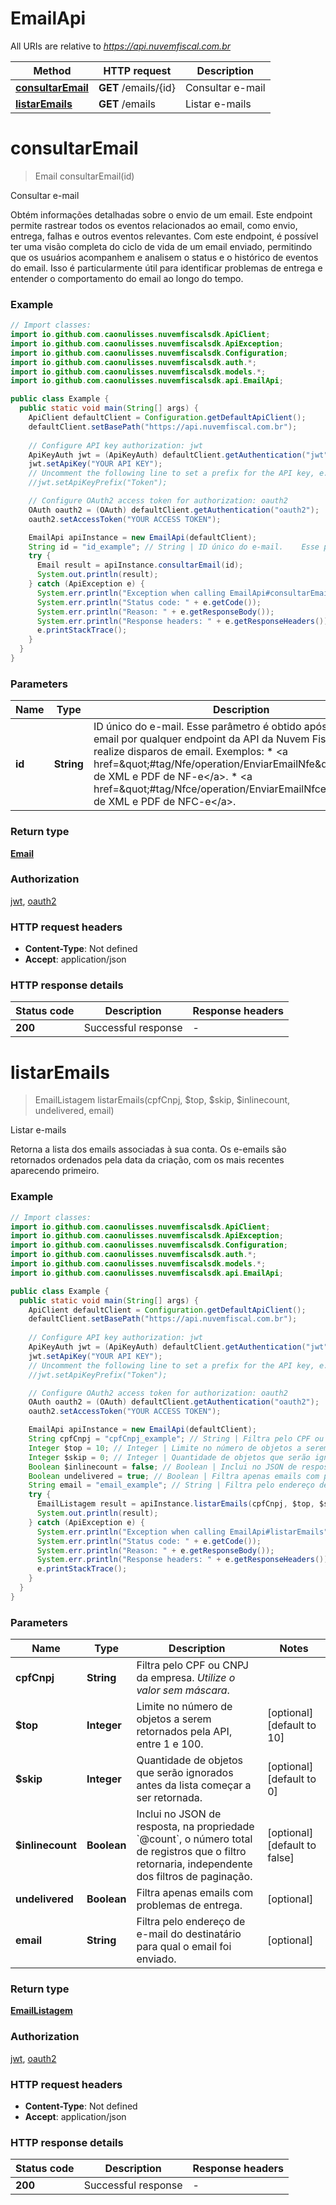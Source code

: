 # EmailApi

All URIs are relative to *https://api.nuvemfiscal.com.br*

| Method | HTTP request | Description |
|------------- | ------------- | -------------|
| [**consultarEmail**](EmailApi.md#consultarEmail) | **GET** /emails/{id} | Consultar e-mail |
| [**listarEmails**](EmailApi.md#listarEmails) | **GET** /emails | Listar e-mails |


<a id="consultarEmail"></a>
# **consultarEmail**
> Email consultarEmail(id)

Consultar e-mail

Obtém informações detalhadas sobre o envio de um email. Este endpoint  permite rastrear todos os eventos relacionados ao email, como envio,  entrega, falhas e outros eventos relevantes.    Com este endpoint, é possível ter uma visão completa do ciclo de vida  de um email enviado, permitindo que os usuários acompanhem e analisem  o status e o histórico de eventos do email. Isso é particularmente  útil para identificar problemas de entrega e entender o comportamento  do email ao longo do tempo.

### Example
```java
// Import classes:
import io.github.com.caonulisses.nuvemfiscalsdk.ApiClient;
import io.github.com.caonulisses.nuvemfiscalsdk.ApiException;
import io.github.com.caonulisses.nuvemfiscalsdk.Configuration;
import io.github.com.caonulisses.nuvemfiscalsdk.auth.*;
import io.github.com.caonulisses.nuvemfiscalsdk.models.*;
import io.github.com.caonulisses.nuvemfiscalsdk.api.EmailApi;

public class Example {
  public static void main(String[] args) {
    ApiClient defaultClient = Configuration.getDefaultApiClient();
    defaultClient.setBasePath("https://api.nuvemfiscal.com.br");
    
    // Configure API key authorization: jwt
    ApiKeyAuth jwt = (ApiKeyAuth) defaultClient.getAuthentication("jwt");
    jwt.setApiKey("YOUR API KEY");
    // Uncomment the following line to set a prefix for the API key, e.g. "Token" (defaults to null)
    //jwt.setApiKeyPrefix("Token");

    // Configure OAuth2 access token for authorization: oauth2
    OAuth oauth2 = (OAuth) defaultClient.getAuthentication("oauth2");
    oauth2.setAccessToken("YOUR ACCESS TOKEN");

    EmailApi apiInstance = new EmailApi(defaultClient);
    String id = "id_example"; // String | ID único do e-mail.    Esse parâmetro é obtido após o envio do email por qualquer endpoint da  API da Nuvem Fiscal que realize disparos de email.    Exemplos:  * <a href=\"#tag/Nfe/operation/EnviarEmailNfe\">Envio de XML e PDF de NF-e</a>.  * <a href=\"#tag/Nfce/operation/EnviarEmailNfce\">Envio de XML e PDF de NFC-e</a>.
    try {
      Email result = apiInstance.consultarEmail(id);
      System.out.println(result);
    } catch (ApiException e) {
      System.err.println("Exception when calling EmailApi#consultarEmail");
      System.err.println("Status code: " + e.getCode());
      System.err.println("Reason: " + e.getResponseBody());
      System.err.println("Response headers: " + e.getResponseHeaders());
      e.printStackTrace();
    }
  }
}
```

### Parameters

| Name | Type | Description  | Notes |
|------------- | ------------- | ------------- | -------------|
| **id** | **String**| ID único do e-mail.    Esse parâmetro é obtido após o envio do email por qualquer endpoint da  API da Nuvem Fiscal que realize disparos de email.    Exemplos:  * &lt;a href&#x3D;\&quot;#tag/Nfe/operation/EnviarEmailNfe\&quot;&gt;Envio de XML e PDF de NF-e&lt;/a&gt;.  * &lt;a href&#x3D;\&quot;#tag/Nfce/operation/EnviarEmailNfce\&quot;&gt;Envio de XML e PDF de NFC-e&lt;/a&gt;. | |

### Return type

[**Email**](Email.md)

### Authorization

[jwt](../README.md#jwt), [oauth2](../README.md#oauth2)

### HTTP request headers

 - **Content-Type**: Not defined
 - **Accept**: application/json

### HTTP response details
| Status code | Description | Response headers |
|-------------|-------------|------------------|
| **200** | Successful response |  -  |

<a id="listarEmails"></a>
# **listarEmails**
> EmailListagem listarEmails(cpfCnpj, $top, $skip, $inlinecount, undelivered, email)

Listar e-mails

Retorna a lista dos emails associadas à sua conta. Os e-emails são  retornados ordenados pela data da criação, com os mais recentes  aparecendo primeiro.

### Example
```java
// Import classes:
import io.github.com.caonulisses.nuvemfiscalsdk.ApiClient;
import io.github.com.caonulisses.nuvemfiscalsdk.ApiException;
import io.github.com.caonulisses.nuvemfiscalsdk.Configuration;
import io.github.com.caonulisses.nuvemfiscalsdk.auth.*;
import io.github.com.caonulisses.nuvemfiscalsdk.models.*;
import io.github.com.caonulisses.nuvemfiscalsdk.api.EmailApi;

public class Example {
  public static void main(String[] args) {
    ApiClient defaultClient = Configuration.getDefaultApiClient();
    defaultClient.setBasePath("https://api.nuvemfiscal.com.br");
    
    // Configure API key authorization: jwt
    ApiKeyAuth jwt = (ApiKeyAuth) defaultClient.getAuthentication("jwt");
    jwt.setApiKey("YOUR API KEY");
    // Uncomment the following line to set a prefix for the API key, e.g. "Token" (defaults to null)
    //jwt.setApiKeyPrefix("Token");

    // Configure OAuth2 access token for authorization: oauth2
    OAuth oauth2 = (OAuth) defaultClient.getAuthentication("oauth2");
    oauth2.setAccessToken("YOUR ACCESS TOKEN");

    EmailApi apiInstance = new EmailApi(defaultClient);
    String cpfCnpj = "cpfCnpj_example"; // String | Filtra pelo CPF ou CNPJ da empresa.    *Utilize o valor sem máscara*.
    Integer $top = 10; // Integer | Limite no número de objetos a serem retornados pela API, entre 1 e 100.
    Integer $skip = 0; // Integer | Quantidade de objetos que serão ignorados antes da lista começar a ser retornada.
    Boolean $inlinecount = false; // Boolean | Inclui no JSON de resposta, na propriedade `@count`, o número total de registros que o filtro retornaria, independente dos filtros de paginação.
    Boolean undelivered = true; // Boolean | Filtra apenas emails com problemas de entrega.
    String email = "email_example"; // String | Filtra pelo endereço de e-mail do destinatário para qual o email foi enviado.
    try {
      EmailListagem result = apiInstance.listarEmails(cpfCnpj, $top, $skip, $inlinecount, undelivered, email);
      System.out.println(result);
    } catch (ApiException e) {
      System.err.println("Exception when calling EmailApi#listarEmails");
      System.err.println("Status code: " + e.getCode());
      System.err.println("Reason: " + e.getResponseBody());
      System.err.println("Response headers: " + e.getResponseHeaders());
      e.printStackTrace();
    }
  }
}
```

### Parameters

| Name | Type | Description  | Notes |
|------------- | ------------- | ------------- | -------------|
| **cpfCnpj** | **String**| Filtra pelo CPF ou CNPJ da empresa.    *Utilize o valor sem máscara*. | |
| **$top** | **Integer**| Limite no número de objetos a serem retornados pela API, entre 1 e 100. | [optional] [default to 10] |
| **$skip** | **Integer**| Quantidade de objetos que serão ignorados antes da lista começar a ser retornada. | [optional] [default to 0] |
| **$inlinecount** | **Boolean**| Inclui no JSON de resposta, na propriedade &#x60;@count&#x60;, o número total de registros que o filtro retornaria, independente dos filtros de paginação. | [optional] [default to false] |
| **undelivered** | **Boolean**| Filtra apenas emails com problemas de entrega. | [optional] |
| **email** | **String**| Filtra pelo endereço de e-mail do destinatário para qual o email foi enviado. | [optional] |

### Return type

[**EmailListagem**](EmailListagem.md)

### Authorization

[jwt](../README.md#jwt), [oauth2](../README.md#oauth2)

### HTTP request headers

 - **Content-Type**: Not defined
 - **Accept**: application/json

### HTTP response details
| Status code | Description | Response headers |
|-------------|-------------|------------------|
| **200** | Successful response |  -  |

